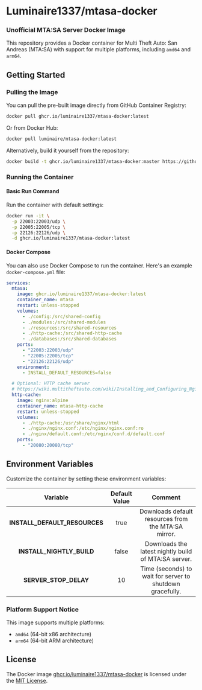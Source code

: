 # Luminaire1337/mtasa-docker

### Unofficial MTA:SA Server Docker Image

This repository provides a Docker container for Multi Theft Auto: San Andreas (MTA:SA) with support for multiple platforms, including `amd64` and `arm64`.

## Getting Started

### Pulling the Image

You can pull the pre-built image directly from GitHub Container Registry:

```bash
docker pull ghcr.io/luminaire1337/mtasa-docker:latest
```

Or from Docker Hub:

```bash
docker pull luminaire/mtasa-docker:latest
```

Alternatively, build it yourself from the repository:

```bash
docker build -t ghcr.io/luminaire1337/mtasa-docker:master https://github.com/Luminaire1337/mtasa-docker.git#master
```

### Running the Container

#### Basic Run Command

Run the container with default settings:

```bash
docker run -it \
  -p 22003:22003/udp \
  -p 22005:22005/tcp \
  -p 22126:22126/udp \
  -d ghcr.io/luminaire1337/mtasa-docker:latest
```

#### Docker Compose

You can also use Docker Compose to run the container. Here's an example `docker-compose.yml` file:

```yaml
services:
  mtasa:
    image: ghcr.io/luminaire1337/mtasa-docker:latest
    container_name: mtasa
    restart: unless-stopped
    volumes:
      - ./config:/src/shared-config
      - ./modules:/src/shared-modules
      - ./resources:/src/shared-resources
      - ./http-cache:/src/shared-http-cache
      - ./databases:/src/shared-databases
    ports:
      - "22003:22003/udp"
      - "22005:22005/tcp"
      - "22126:22126/udp"
    environment:
      - INSTALL_DEFAULT_RESOURCES=false

  # Optional: HTTP cache server
  # https://wiki.multitheftauto.com/wiki/Installing_and_Configuring_Nginx_as_an_External_Web_Server
  http-cache:
    image: nginx:alpine
    container_name: mtasa-http-cache
    restart: unless-stopped
    volumes:
      - ./http-cache:/usr/share/nginx/html
      - ./nginx/nginx.conf:/etc/nginx/nginx.conf:ro
      - ./nginx/default.conf:/etc/nginx/conf.d/default.conf
    ports:
      - "20080:20080/tcp"
```

## Environment Variables

Customize the container by setting these environment variables:

|           Variable            | Default Value |                       Comment                             |
| :---------------------------: | :-----------: | :-------------------------------------------------------: |
| **INSTALL_DEFAULT_RESOURCES** |     true      |    Downloads default resources from the MTA:SA mirror.    |
|   **INSTALL_NIGHTLY_BUILD**   |     false     |    Downloads the latest nightly build of MTA:SA server.   |
|   **SERVER_STOP_DELAY**       |      10       | Time (seconds) to wait for server to shutdown gracefully. |

### Platform Support Notice

This image supports multiple platforms:

- `amd64` (64-bit x86 architecture)
- `arm64` (64-bit ARM architecture)

## License

The Docker image [ghcr.io/luminaire1337/mtasa-docker](https://github.com/Luminaire1337/mtasa-docker) is licensed under the [MIT License](https://github.com/Luminaire1337/mtasa-docker/blob/master/LICENSE).
